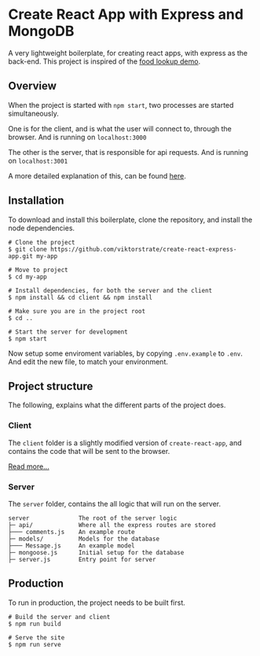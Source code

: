 # Create React App with Express and MongoDB

A very lightweight boilerplate, for creating react apps, with express as the back-end.
This project is inspired of the [food lookup demo](https://github.com/fullstackreact/food-lookup-demo).

## Overview

When the project is started with `npm start`, two processes are started simultaneously.

One is for the client, and is what the user will connect to, through the browser.
And is running on `localhost:3000`

The other is the server, that is responsible for api requests. And is running on `localhost:3001`

A more detailed explanation of this, can be found [here](https://github.com/fullstackreact/food-lookup-demo#overview).

## Installation

To download and install this boilerplate, clone the repository, and install the node dependencies.

```shell
# Clone the project
$ git clone https://github.com/viktorstrate/create-react-express-app.git my-app

# Move to project
$ cd my-app

# Install dependencies, for both the server and the client
$ npm install && cd client && npm install

# Make sure you are in the project root
$ cd ..

# Start the server for development
$ npm start
```

Now setup some enviroment variables, by copying `.env.example` to `.env`.
And edit the new file, to match your environment.

## Project structure

The following, explains what the different parts of the project does. 

### Client

The `client` folder is a slightly modified version of `create-react-app`,
and contains the code that will be sent to the browser.

[Read more...](https://github.com/viktorstrate/create-react-express-app/tree/master/client#client-side)

### Server

The `server` folder, contains the all logic that will run on the server.

```
server              The root of the server logic
├─ api/             Where all the express routes are stored
├─── comments.js    An example route
├─ models/          Models for the database
├─── Message.js     An example model
├─ mongoose.js      Initial setup for the database
├─ server.js        Entry point for server
```

## Production

To run in production, the project needs to be built first.

```shell
# Build the server and client
$ npm run build

# Serve the site
$ npm run serve
```
